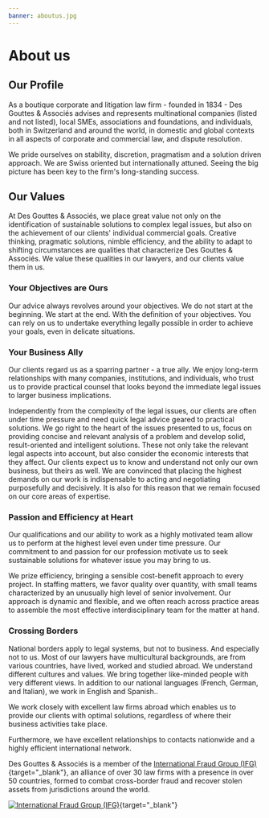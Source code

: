 ```yaml
---
banner: aboutus.jpg
---
```

# About us

## Our Profile
As a boutique corporate and litigation law firm - founded in 1834 - Des Gouttes & Associés advises and represents multinational companies (listed and not listed), local SMEs, associations and foundations, and individuals, both in Switzerland and around the world, in domestic and global contexts in all aspects of corporate and commercial law, and dispute resolution.

We pride ourselves on stability, discretion, pragmatism and a solution driven approach. We are Swiss oriented but internationally attuned. Seeing the big picture has been key to the firm's long-standing success.

## Our Values
At Des Gouttes & Associés, we place great value not only on the identification of sustainable solutions to complex legal issues, but also on the achievement of our clients' individual commercial goals. Creative thinking, pragmatic solutions, nimble efficiency, and the ability to adapt to shifting circumstances are qualities that characterize Des Gouttes & Associés. We value these qualities in our lawyers, and our clients value them in us.

### Your Objectives are Ours
Our advice always revolves around your objectives. We do not start at the beginning. We start at the end. With the definition of your objectives. You can rely on us to undertake everything legally possible in order to achieve your goals, even in delicate situations.

### Your Business Ally
Our clients regard us as a sparring partner - a true ally. We enjoy long-term relationships with many companies, institutions, and individuals, who trust us to provide practical counsel that looks beyond the immediate legal issues to larger business implications.

Independently from the complexity of the legal issues, our clients are often under time pressure and need quick legal advice geared to practical solutions. We go right to the heart of the issues presented to us, focus on providing concise and relevant analysis of a problem and develop solid, result-oriented and intelligent solutions. These not only take the relevant legal aspects into account, but also consider the economic interests that they affect. Our clients expect us to know and understand not only our own business, but theirs as well. We are convinced that placing the highest demands on our work is indispensable to acting and negotiating purposefully and decisively. It is also for this reason that we remain focused on our core areas of expertise.

### Passion and Efficiency at Heart
Our qualifications and our ability to work as a highly motivated team allow us to perform at the highest level even under time pressure. Our commitment to and passion for our profession motivate us to seek sustainable solutions for whatever issue you may bring to us.

We prize efficiency, bringing a sensible cost-benefit approach to every project. In staffing matters, we favor quality over quantity, with small teams characterized by an unusually high level of senior involvement. Our approach is dynamic and flexible, and we often reach across practice areas to assemble the most effective interdisciplinary team for the matter at hand.

### Crossing Borders
National borders apply to legal systems, but not to business. And especially not to us. Most of our lawyers have multicultural backgrounds, are from various countries, have lived, worked and studied abroad. We understand different cultures and values. We bring together like-minded people with very different views. In addition to our national languages (French, German, and Italian), we work in English and Spanish..

We work closely with excellent law firms abroad which enables us to provide our clients with optimal solutions, regardless of where their business activities take place.

Furthermore, we have excellent relationships to contacts nationwide and a highly efficient international network.

Des Gouttes & Associés is a member of the [International Fraud Group (IFG)](https://www.internationalfraudgroup.com/){target="_blank"}, an alliance of over 30 law firms with a presence in over 50 countries, formed to combat cross-border fraud and recover stolen assets from jurisdictions around the world.

[![International Fraud Group (IFG)](/imgs/ifg-logo.jpg)](https://www.internationalfraudgroup.com/){target="_blank"}

